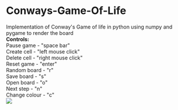 # Conways-Game-Of-Life
Implementation of Conway's Game of life in python using numpy and pygame to render the board\
**Controls:**\
  Pause game - "space bar"\
  Create cell - "left mouse click"\
  Delete cell - "right mouse click"\
  Reset game - "enter"\
  Random board - "r"\
  Save board - "s"\
  Open board - "o"\
  Next step - "n"\
  Change colour - "c"\
![](conways-game-of-life-colour.gif)
